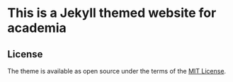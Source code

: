 # This is a Jekyll themed website for academia

## License

The theme is available as open source under the terms of the [MIT License](https://opensource.org/licenses/MIT).
